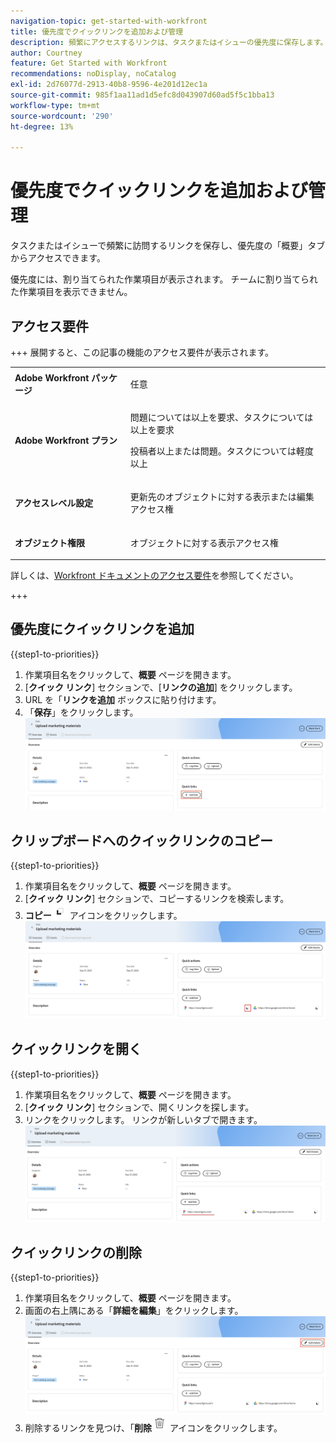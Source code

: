 ```yaml
---
navigation-topic: get-started-with-workfront
title: 優先度でクイックリンクを追加および管理
description: 頻繁にアクセスするリンクは、タスクまたはイシューの優先度に保存します。
author: Courtney
feature: Get Started with Workfront
recommendations: noDisplay, noCatalog
exl-id: 2d76077d-2913-40b8-9596-4e201d12ec1a
source-git-commit: 985f1aa11ad1d5efc8d043907d60ad5f5c1bba13
workflow-type: tm+mt
source-wordcount: '290'
ht-degree: 13%

---
```


# 優先度でクイックリンクを追加および管理

タスクまたはイシューで頻繁に訪問するリンクを保存し、優先度の「概要」タブからアクセスできます。

優先度には、割り当てられた作業項目が表示されます。 チームに割り当てられた作業項目を表示できません。

## アクセス要件

+++ 展開すると、この記事の機能のアクセス要件が表示されます。

<table style="table-layout:auto"> 
 <col> 
 </col> 
 <col> 
 </col> 
 <tbody> 
  <tr> 
   <td role="rowheader"><strong>Adobe Workfront パッケージ</strong></td> 
   <td> <p>任意</p> </td> 
  </tr> 
  <tr> 
   <td role="rowheader"><strong>Adobe Workfront プラン</strong></td> 
   <td> 
   <p>問題については以上を要求、タスクについては以上を要求</p>
   <p>投稿者以上または問題。タスクについては軽度以上</p> 
   </td> 
  </tr> 
  <tr> 
   <td role="rowheader"><strong>アクセスレベル設定</strong></td> 
   <td> <p>更新先のオブジェクトに対する表示または編集アクセス権</p></td> 
  </tr> 
  <tr> 
   <td role="rowheader"><strong>オブジェクト権限</strong></td> 
   <td> <p>オブジェクトに対する表示アクセス権</p></td> 
  </tr> 
 </tbody> 
</table>

詳しくは、[Workfront ドキュメントのアクセス要件](/help/quicksilver/administration-and-setup/add-users/access-levels-and-object-permissions/access-level-requirements-in-documentation.md)を参照してください。

+++

## 優先度にクイックリンクを追加

{{step1-to-priorities}}

1. 作業項目名をクリックして、**概要** ページを開きます。
1. [**クイック リンク**] セクションで、[**リンクの追加**] をクリックします。
1. URL を「**リンクを追加** ボックスに貼り付けます。
1. 「**保存**」をクリックします。
   ![&#x200B; リンクを追加 &#x200B;](assets/add-link.png)

## クリップボードへのクイックリンクのコピー

{{step1-to-priorities}}

1. 作業項目名をクリックして、**概要** ページを開きます。
1. [**クイック リンク**] セクションで、コピーするリンクを検索します。
1. **コピー**![&#x200B; コピーアイコン &#x200B;](assets/copy-icon.png) アイコンをクリックします。
   ![&#x200B; リンクをコピー &#x200B;](assets/copy-link.png)

## クイックリンクを開く

{{step1-to-priorities}}

1. 作業項目名をクリックして、**概要** ページを開きます。
1. [**クイック リンク**] セクションで、開くリンクを探します。
1. リンクをクリックします。 リンクが新しいタブで開きます。
   ![&#x200B; リンクを開く &#x200B;](assets/open-link.png)

## クイックリンクの削除

{{step1-to-priorities}}

1. 作業項目名をクリックして、**概要** ページを開きます。
1. 画面の右上隅にある「**詳細を編集**」をクリックします。
   ![&#x200B; 詳細を編集 &#x200B;](assets/edit-details.png)
1. 削除するリンクを見つけ、「**削除**![&#x200B; 削除アイコン &#x200B;](assets/delete-icon.png) アイコンをクリックします。

